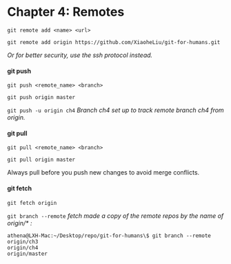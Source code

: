 # Chapter 4: Remotes

`git remote add <name> <url>`

`git remote add origin https://github.com/XiaoheLiu/git-for-humans.git`

_Or for better security, use the ssh protocol instead._

#### git push

`git push <remote_name> <branch>`

`git push origin master`

`git push -u origin ch4`
_Branch ch4 set up to track remote branch ch4 from origin._

#### git pull

`git pull <remote_name> <branch>`

`git pull origin master`

Always pull before you push new changes to avoid merge conflicts.

#### git fetch

`git fetch origin`

`git branch --remote`
_fetch made a copy of the remote repos by the name of origin/\* :_

```
athena@LXH-Mac:~/Desktop/repo/git-for-humans\$ git branch --remote
origin/ch3
origin/ch4
origin/master
```
